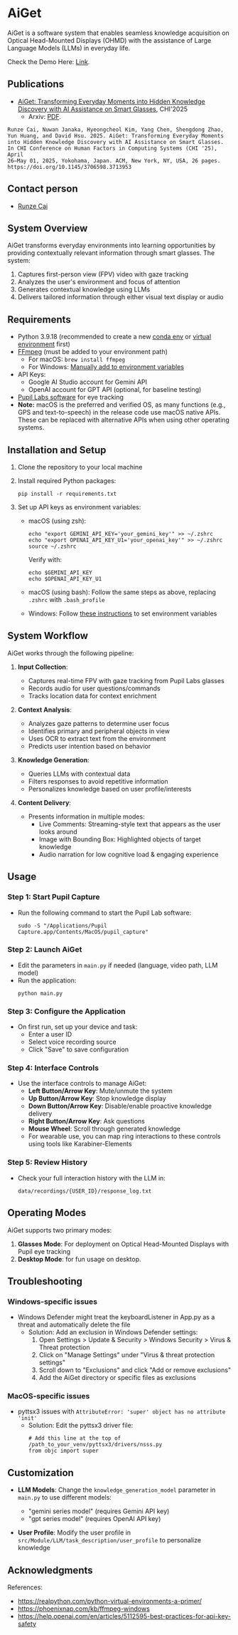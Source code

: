 # AiGet

AiGet is a software system that enables seamless knowledge acquisition on Optical Head-Mounted Displays (OHMD) with the assistance of Large Language Models (LLMs) in everyday life.

Check the Demo Here: [Link](https://code.runzecai.com/aiget-demo/).

## Publications

- [AiGet: Transforming Everyday Moments into Hidden Knowledge Discovery with AI Assistance on Smart Glasses](https://doi.org/10.1145/3706598.3713953), CHI'2025
  - Arxiv: [PDF](https://arxiv.org/pdf/2501.16240).

```
Runze Cai, Nuwan Janaka, Hyeongcheol Kim, Yang Chen, Shengdong Zhao,
Yun Huang, and David Hsu. 2025. AiGet: Transforming Everyday Moments
into Hidden Knowledge Discovery with AI Assistance on Smart Glasses.
In CHI Conference on Human Factors in Computing Systems (CHI '25), April
26–May 01, 2025, Yokohama, Japan. ACM, New York, NY, USA, 26 pages.
https://doi.org/10.1145/3706598.3713953
```

## Contact person

- [Runze Cai](http://runzecai.com)

## System Overview

AiGet transforms everyday environments into learning opportunities by providing contextually relevant information through smart glasses. The system:

1. Captures first-person view (FPV) video with gaze tracking
2. Analyzes the user's environment and focus of attention
3. Generates contextual knowledge using LLMs
4. Delivers tailored information through either visual text display or audio

## Requirements

- Python 3.9.18 (recommended to create a new [conda env](https://conda.io/projects/conda/en/latest/user-guide/tasks/manage-environments.html) or [virtual environment](https://realpython.com/python-virtual-environments-a-primer/) first)
- [FFmpeg](https://ffmpeg.org/) (must be added to your environment path)
  - For macOS: `brew install ffmpeg`
  - For Windows: [Manually add to environment variables](https://phoenixnap.com/kb/ffmpeg-windows)
- API Keys:
  - Google AI Studio account for Gemini API
  - OpenAI account for GPT API (optional, for baseline testing)
- [Pupil Labs software](https://docs.pupil-labs.com/core/) for eye tracking
- **Note:** macOS is the preferred and verified OS, as many functions (e.g., GPS and text-to-speech) in the release code use macOS native APIs. These can be replaced with alternative APIs when using other operating systems.

## Installation and Setup

1. Clone the repository to your local machine
2. Install required Python packages:
   ```
   pip install -r requirements.txt
   ```
3. Set up API keys as environment variables:

   - macOS (using zsh):
     ```
     echo "export GEMINI_API_KEY='your_gemini_key'" >> ~/.zshrc
     echo "export OPENAI_API_KEY_U1='your_openai_key'" >> ~/.zshrc
     source ~/.zshrc
     ```
     Verify with:
     ```
     echo $GEMINI_API_KEY
     echo $OPENAI_API_KEY_U1
     ```
   
   - macOS (using bash):
     Follow the same steps as above, replacing `.zshrc` with `.bash_profile`
   
   - Windows:
     Follow [these instructions](https://www.architectryan.com/2018/08/31/how-to-change-environment-variables-on-windows-10/) to set environment variables

## System Workflow

AiGet works through the following pipeline:

1. **Input Collection**:
   - Captures real-time FPV with gaze tracking from Pupil Labs glasses
   - Records audio for user questions/commands
   - Tracks location data for context enrichment

2. **Context Analysis**:
   - Analyzes gaze patterns to determine user focus
   - Identifies primary and peripheral objects in view
   - Uses OCR to extract text from the environment
   - Predicts user intention based on behavior

3. **Knowledge Generation**:
   - Queries LLMs with contextual data
   - Filters responses to avoid repetitive information
   - Personalizes knowledge based on user profile/interests

4. **Content Delivery**:
   - Presents information in multiple modes:
     - Live Comments: Streaming-style text that appears as the user looks around
     - Image with Bounding Box: Highlighted objects of target knowledge
     - Audio narration for low cognitive load & engaging experience

## Usage

### Step 1: Start Pupil Capture
- Run the following command to start the Pupil Lab software:
  ```
  sudo -S "/Applications/Pupil Capture.app/Contents/MacOS/pupil_capture"
  ```

### Step 2: Launch AiGet
- Edit the parameters in `main.py` if needed (language, video path, LLM model)
- Run the application:
  ```
  python main.py
  ```

### Step 3: Configure the Application
- On first run, set up your device and task:
  - Enter a user ID
  - Select voice recording source
  - Click "Save" to save configuration

### Step 4: Interface Controls
- Use the interface controls to manage AiGet:
  - **Left Button/Arrow Key**: Mute/unmute the system
  - **Up Button/Arrow Key**: Stop knowledge display
  - **Down Button/Arrow Key**: Disable/enable proactive knowledge delivery
  - **Right Button/Arrow Key**: Ask questions
  - **Mouse Wheel**: Scroll through generated knowledge
  - For wearable use, you can map ring interactions to these controls using tools like Karabiner-Elements

### Step 5: Review History
- Check your full interaction history with the LLM in:
  ```
  data/recordings/{USER_ID}/response_log.txt
  ```

## Operating Modes

AiGet supports two primary modes:

1. **Glasses Mode**: For deployment on Optical Head-Mounted Displays with Pupil eye tracking
2. **Desktop Mode**: for fun usage on desktop.

## Troubleshooting

### Windows-specific issues
- Windows Defender might treat the keyboardListener in App.py as a threat and automatically delete the file
  - Solution: Add an exclusion in Windows Defender settings:
    1. Open Settings > Update & Security > Windows Security > Virus & Threat protection
    2. Click on "Manage Settings" under "Virus & threat protection settings"
    3. Scroll down to "Exclusions" and click "Add or remove exclusions"
    4. Add the AiGet directory or specific files as exclusions

### MacOS-specific issues
- pyttsx3 issues with `AttributeError: 'super' object has no attribute 'init'`
  - Solution: Edit the pyttsx3 driver file:
    ```
    # Add this line at the top of /path_to_your_venv/pyttsx3/drivers/nsss.py
    from objc import super
    ```

## Customization

- **LLM Models**: Change the `knowledge_generation_model` parameter in `main.py` to use different models:
  - "gemini series model" (requires Gemini API key)
  - "gpt series model" (requires OpenAI API key)

- **User Profile**: Modify the user profile in `src/Module/LLM/task_description/user_profile` to personalize knowledge

## Acknowledgments

References:
- https://realpython.com/python-virtual-environments-a-primer/
- https://phoenixnap.com/kb/ffmpeg-windows
- https://help.openai.com/en/articles/5112595-best-practices-for-api-key-safety
